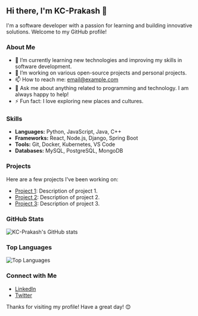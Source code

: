 ## Hi there, I'm KC-Prakash 👋

I'm a software developer with a passion for learning and building innovative solutions. Welcome to my GitHub profile!

### About Me

- 🌱 I’m currently learning new technologies and improving my skills in software development.
- 🔭 I’m working on various open-source projects and personal projects.
- 📫 How to reach me: [email@example.com](mailto:email@example.com)
- 💬 Ask me about anything related to programming and technology. I am always happy to help!
- ⚡ Fun fact: I love exploring new places and cultures.

### Skills

- **Languages:** Python, JavaScript, Java, C++
- **Frameworks:** React, Node.js, Django, Spring Boot
- **Tools:** Git, Docker, Kubernetes, VS Code
- **Databases:** MySQL, PostgreSQL, MongoDB

### Projects

Here are a few projects I've been working on:

- [Project 1](https://github.com/KC-Prakash/project1): Description of project 1.
- [Project 2](https://github.com/KC-Prakash/project2): Description of project 2.
- [Project 3](https://github.com/KC-Prakash/project3): Description of project 3.

### GitHub Stats

![KC-Prakash's GitHub stats](https://github-readme-stats.vercel.app/api?username=KC-Prakash&show_icons=true&theme=radical)

### Top Languages

![Top Languages](https://github-readme-stats.vercel.app/api/top-langs/?username=KC-Prakash&layout=compact&theme=radical)

### Connect with Me

- [LinkedIn](https://www.linkedin.com/in/KC-Prakash)
- [Twitter](https://twitter.com/KC-Prakash)

Thanks for visiting my profile! Have a great day! 😊
